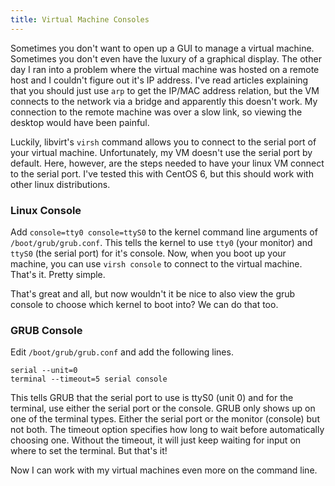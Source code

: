 ```yaml
---
title: Virtual Machine Consoles
---
```


Sometimes you don't want to open up a GUI to manage a virtual machine.
Sometimes you don't even have the luxury of a graphical display. The other day
I ran into a problem where the virtual machine was hosted on a remote host and
I couldn't figure out it's IP address. I've read articles explaining that you
should just use `arp` to get the IP/MAC address relation, but the VM connects
to the network via a bridge and apparently this doesn't work. My connection to
the remote machine was over a slow link, so viewing the desktop would have been
painful.

Luckily, libvirt's `virsh` command allows you to connect to the serial port of
your virtual machine. Unfortunately, my VM doesn't use the serial port by
default. Here, however, are the steps needed to have your linux VM connect to
the serial port. I've tested this with CentOS 6, but this should work with
other linux distributions.

### Linux Console

Add `console=tty0 console=ttyS0` to the kernel command line arguments of
`/boot/grub/grub.conf`. This tells the kernel to use `tty0` (your monitor) and
`ttyS0` (the serial port) for it's console. Now, when you boot up your machine,
you can use `virsh console` to connect to the virtual machine. That's it.
Pretty simple.

That's great and all, but now wouldn't it be nice to also view the grub console
to choose which kernel to boot into? We can do that too.

### GRUB Console

Edit `/boot/grub/grub.conf` and add the following lines.

```
serial --unit=0
terminal --timeout=5 serial console
```

This tells GRUB that the serial port to use is ttyS0 (unit 0) and for the
terminal, use either the serial port or the console. GRUB only shows up on one
of the terminal types. Either the serial port or the monitor (console) but not
both. The timeout option specifies how long to wait before automatically
choosing one. Without the timeout, it will just keep waiting for input on where
to set the terminal. But that's it!

Now I can work with my virtual machines even more on the command line.

